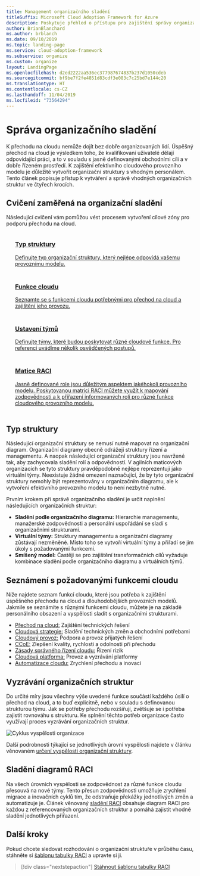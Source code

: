 ```yaml
---
title: Management organizačního sladění
titleSuffix: Microsoft Cloud Adoption Framework for Azure
description: Poskytuje přehled o přístupu pro zajištění správy organizačního sladění.
author: BrianBlanchard
ms.author: brblanch
ms.date: 09/10/2019
ms.topic: landing-page
ms.service: cloud-adoption-framework
ms.subservice: organize
ms.custom: organize
layout: LandingPage
ms.openlocfilehash: d2ed2222aa536ec377987674837b237d1050cdeb
ms.sourcegitcommit: bf9be7f2fe4851d83cdf3e083c7c25bd7e144c20
ms.translationtype: HT
ms.contentlocale: cs-CZ
ms.lasthandoff: 11/04/2019
ms.locfileid: "73564294"
---
```

# <a name="manage-organizational-alignment"></a>Správa organizačního sladění

K přechodu na cloudu nemůže dojít bez dobře organizovaných lidí. Úspěšný přechod na cloud je výsledkem toho, že kvalifikovaní uživatelé dělají odpovídající práci, a to v souladu s jasně definovanými obchodními cíli a v dobře řízeném prostředí. K zajištění efektivního cloudového provozního modelu je důležité vytvořit organizační struktury s vhodným personálem. Tento článek popisuje přístup k vytváření a správě vhodných organizačních struktur ve čtyřech krocích.

## <a name="organization-alignment-exercises"></a>Cvičení zaměřená na organizační sladění

Následující cvičení vám pomůžou vést procesem vytvoření cílové zóny pro podporu přechodu na cloud.

<!-- markdownlint-disable MD033 -->

<ul class="panelContent cardsF">
    <li style="display: flex; flex-direction: column;">
        <a href="#structure-type">
            <div class="cardSize">
                <div class="cardPadding" style="padding-bottom:10px;">
                    <div class="card" style="padding-bottom:10px;">
                        <div class="cardImageOuter">
                            <div class="cardImage">
                                <img alt="" src="../_images/icons/1.png" data-linktype="external">
                            </div>
                        </div>
                        <div class="cardText" style="padding-left:0px;">
                            <h3>Typ struktury</h3>
Definujte typ organizační struktury, který nejlépe odpovídá vašemu provoznímu modelu.
                        </div>
                    </div>
                </div>
            </div>
        </a>
    </li>
    <li style="display: flex; flex-direction: column;">
        <a href="#understand-required-cloud-capabilities">
            <div class="cardSize">
                <div class="cardPadding" style="padding-bottom:10px;">
                    <div class="card" style="padding-bottom:10px;">
                        <div class="cardImageOuter">
                            <div class="cardImage">
                                <img alt="" src="../_images/icons/2.png" data-linktype="external">
                            </div>
                        </div>
                        <div class="cardText" style="padding-left:0px;">
                            <h3>Funkce cloudu</h3>
Seznamte se s funkcemi cloudu potřebnými pro přechod na cloud a zajištění jeho provozu.
                        </div>
                    </div>
                </div>
            </div>
        </a>
    </li>
    <li style="display: flex; flex-direction: column;">
        <a href="./organization-structures.md">
            <div class="cardSize">
                <div class="cardPadding" style="padding-bottom:10px;">
                    <div class="card" style="padding-bottom:10px;">
                        <div class="cardImageOuter">
                            <div class="cardImage">
                                <img alt="" src="../_images/icons/3.png" data-linktype="external">
                            </div>
                        </div>
                        <div class="cardText" style="padding-left:0px;">
                            <h3>Ustavení týmů</h3>
Definujte týmy, které budou poskytovat různé cloudové funkce. Pro referenci uvádíme několik osvědčených postupů.
                        </div>
                    </div>
                </div>
            </div>
        </a>
    </li>
    <li style="display: flex; flex-direction: column;">
        <a href="./raci-alignment.md">
            <div class="cardSize">
                <div class="cardPadding" style="padding-bottom:10px;">
                    <div class="card" style="padding-bottom:10px;">
                        <div class="cardImageOuter">
                            <div class="cardImage">
                                <img alt="" src="../_images/icons/4.png" data-linktype="external">
                            </div>
                        </div>
                        <div class="cardText" style="padding-left:0px;">
                            <h3>Matice RACI</h3>
Jasně definované role jsou důležitým aspektem jakéhokoli provozního modelu. Poskytovanou matrici RACI můžete využít k mapování zodpovědnosti a k přiřazení informovaných rolí pro různé funkce cloudového provozního modelu.
                        </div>
                    </div>
                </div>
            </div>
        </a>
    </li>
</ul>

<!-- markdownlint-enable MD033 -->

## <a name="structure-type"></a>Typ struktury

Následující organizační struktury se nemusí nutně mapovat na organizační diagram. Organizační diagramy obecně odrážejí struktury řízení a managementu. A naopak následující organizační struktury jsou navržené tak, aby zachycovala sladění rolí a odpovědností. V agilních maticových organizacích se tyto struktury pravděpodobně nejlépe reprezentují jako virtuální týmy. Neexistuje žádné omezení naznačující, že by tyto organizační struktury nemohly být reprezentovány v organizačním diagramu, ale k vytvoření efektivního provozního modelu to není nezbytně nutné.

Prvním krokem při správě organizačního sladění je určit naplnění následujících organizačních struktur:

- **Sladění podle organizačního diagramu:** Hierarchie managementu, manažerské zodpovědnosti a personální uspořádání se sladí s organizačními strukturami.
- **Virtuální týmy:** Struktury managementu a organizační diagramy zůstávají nezměněné. Místo toho se vytvoří virtuální týmy a přiřadí se jim úkoly s požadovanými funkcemi.
- **Smíšený model:** Častěji se pro zajištění transformačních cílů vyžaduje kombinace sladění podle organizačního diagramu a virtuálních týmů.

## <a name="understand-required-cloud-capabilities"></a>Seznámení s požadovanými funkcemi cloudu

Níže najdete seznam funkcí cloudu, které jsou potřeba k zajištění úspěšného přechodu na cloud a dlouhodobějších provozních modelů. Jakmile se seznámíte s různými funkcemi cloudu, můžete je na základě personálního obsazení a vyspělosti sladit s organizačními strukturami.

- [Přechod na cloud:](./cloud-adoption.md) Zajištění technických řešení
- [Cloudová strategie:](./cloud-strategy.md) Sladění technických změn a obchodními potřebami
- [Cloudový provoz:](./cloud-operations.md) Podpora a provoz přijatých řešení
- [CCoE:](./cloud-center-of-excellence.md) Zlepšení kvality, rychlosti a odolnosti při přechodu
- [Zásady správného řízení cloudu:](./cloud-governance.md) Řízení rizik
- [Cloudová platforma:](./cloud-platform.md) Provoz a vyzrávání platformy
- [Automatizace cloudu:](./cloud-automation.md) Zrychlení přechodu a inovací

## <a name="mature-organizational-structures"></a>Vyzrávání organizačních struktur

Do určité míry jsou všechny výše uvedené funkce součástí každého úsilí o přechod na cloud, a to buď explicitně, nebo v souladu s definovanou strukturou týmu.
Jak se potřeby přechodu rozšiřují, zvětšuje se i potřeba zajistit rovnováhu s strukturu. Ke splnění těchto potřeb organizace často využívají proces vyzrávání organizačních struktur.

![Cyklus vyspělosti organizace](../_images/ready/org-ready-maturity.png)

Další podrobnosti týkající se jednotlivých úrovní vyspělosti najdete v článku věnovaném [určení vyspělosti organizační struktury](./organization-structures.md).

## <a name="align-raci-charts"></a>Sladění diagramů RACI

Na všech úrovních vyspělosti se zodpovědnost za různé funkce cloudu přesouvá na nové týmy. Tento přesun zodpovědnosti umožňuje zrychlení migrace a inovačních cyklů tím, že odstraňuje překážky jednotlivých změn a automatizuje je. Článek věnovaný [sladění RACI](./raci-alignment.md) obsahuje diagram RACI pro každou z referencovaných organizačních struktur a pomáhá zajistit vhodné sladění jednotlivých přiřazení.

## <a name="next-steps"></a>Další kroky

Pokud chcete sledovat rozhodování o organizační struktuře v průběhu času, stáhněte si [šablonu tabulky RACI](https://archcenter.blob.core.windows.net/cdn/fusion/management/raci-template.xlsx) a upravte si ji.

> [!div class="nextstepaction"]
> [Stáhnout šablonu tabulky RACI](https://archcenter.blob.core.windows.net/cdn/fusion/management/raci-template.xlsx)
